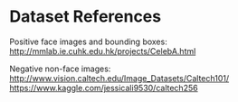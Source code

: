 # Dataset References
Positive face images and bounding boxes: http://mmlab.ie.cuhk.edu.hk/projects/CelebA.html

Negative non-face images: http://www.vision.caltech.edu/Image_Datasets/Caltech101/
						  https://www.kaggle.com/jessicali9530/caltech256
							

